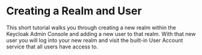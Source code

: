 # Creating a Realm and User

This short tutorial walks you through creating a new realm within the Keycloak Admin Console and adding a new user to that realm. With that new user you will log into your new realm and visit the built-in User Account service that all users have access to.
